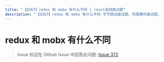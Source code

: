 ```yaml
---
title: "【Q367】redux 和 mobx 有什么不同 | react高频面试题"
description: "【Q367】redux 和 mobx 有什么不同 字节跳动面试题、阿里腾讯面试题、美团小米面试题。"
---
```


# redux 和 mobx 有什么不同

> Issue
> 欢迎在 Gtihub Issue 中回答此问题: [Issue 372](https://github.com/shfshanyue/Daily-Question/issues/372)

